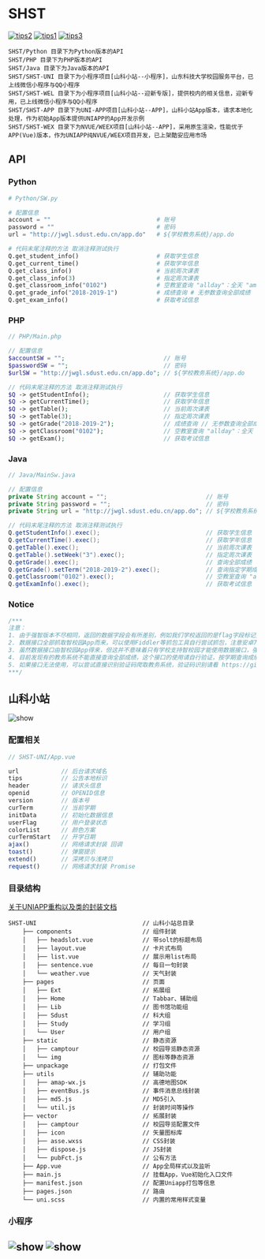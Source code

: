# SHST

[![tips2](https://img.shields.io/badge/-API-%234C98F7.svg?style=for-the-badge&logo=monogram&logoColor=White)](https://github.com/WindrunnerMax/SW/tree/master) 
[![tips1](https://img.shields.io/badge/-更新日志-%234C98F7.svg?style=for-the-badge&logo=azure-pipelines&logoColor=White)](https://github.com/WindrunnerMax/SW/blob/SDUST/ChangeLog.md) 
[![tips3](https://img.shields.io/badge/-山科小站-%234C98F7.svg?style=for-the-badge&logo=marketo&logoColor=White)](https://github.com/WindrunnerMax/SW/blob/SDUST/Web/public/show2.jpg) 

```
SHST/Python 目录下为Python版本的API
SHST/PHP 目录下为PHP版本的API
SHST/Java 目录下为Java版本的API 
SHST/SHST-UNI 目录下为小程序项目[山科小站--小程序]，山东科技大学校园服务平台，已上线微信小程序与QQ小程序 
SHST/SHST-WEL 目录下为小程序项目[山科小站--迎新专版]，提供校内的相关信息，迎新专用，已上线微信小程序与QQ小程序   
SHST/SHST-APP 目录下为UNI-APP项目[山科小站--APP]，山科小站App版本，请求本地化处理，作为初始App版本提供UNIAPP的App开发示例 
SHST/SHST-WEX 目录下为NVUE/WEEX项目[山科小站--APP]，采用原生渲染，性能优于APP(Vue)版本，作为UNIAPP纯NVUE/WEEX项目开发，已上架酷安应用市场
```


## API 

### Python

```python
# Python/SW.py

# 配置信息
account = ""                              # 账号
password = ""                             # 密码
url = "http://jwgl.sdust.edu.cn/app.do"   # ${学校教务系统}/app.do

# 代码末尾注释的方法 取消注释测试执行
Q.get_student_info()                      # 获取学生信息
Q.get_current_time()                      # 获取学年信息
Q.get_class_info()                        # 当前周次课表
Q.get_class_info(3)                       # 指定周次课表
Q.get_classroom_info("0102")              # 空教室查询 "allday"：全天 "am"：上午 "pm"：下午 "night"：晚上 "0102":1.2节空教室 "0304":3.4节空教室
Q.get_grade_info("2018-2019-1")           # 成绩查询 # 无参数查询全部成绩
Q.get_exam_info()                         # 获取考试信息
```

### PHP
```php
// PHP/Main.php

// 配置信息
$accountSW = "";                            // 账号
$passwordSW = "";                           // 密码
$urlSW = "http://jwgl.sdust.edu.cn/app.do"; // ${学校教务系统}/app.do

// 代码末尾注释的方法 取消注释测试执行
$Q -> getStudentInfo();                     // 获取学生信息
$Q -> getCurrentTime();                     // 获取学年信息
$Q -> getTable();                           // 当前周次课表
$Q -> getTable(3);                          // 指定周次课表
$Q -> getGrade("2018-2019-2");              // 成绩查询 // 无参数查询全部成绩
$Q -> getClassroom("0102");                 // 空教室查询 "allday"：全天 "am"：上午 "pm"：下午 "night"：晚上 "0102":1.2节空教室 "0304":3.4节空教室
$Q -> getExam();                            // 获取考试信息
```

### Java
```java
// Java/MainSw.java

// 配置信息
private String account = "";                            // 账号
private String password = "";                           // 密码
private String url = "http://jwgl.sdust.edu.cn/app.do"; // ${学校教务系统}/app.do

// 代码末尾注释的方法 取消注释测试执行
Q.getStudentInfo().exec();                              // 获取学生信息
Q.getCurrentTime().exec();                              // 获取学年信息
Q.getTable().exec();                                    // 当前周次课表
Q.getTable().setWeek("3").exec();                       // 指定周次课表
Q.getGrade().exec();                                    // 查询全部成绩
Q.getGrade().setTerm("2018-2019-2").exec();             // 查询指定学期成绩
Q.getClassroom("0102").exec();                          // 空教室查询 "allday"：全天 "am"：上午 "pm"：下午 "night"：晚上 "0102":1.2节空教室 "0304":3.4节空教室
Q.getExamInfo().exec();                                 // 获取考试信息
```

### Notice

```php
/***
注意：
1. 由于强智版本不尽相同，返回的数据字段会有所差别，例如我们学校返回的是flag字段标记登陆成功，而有学校会返回success字段标记登陆成功
2. 数据接口全部抓取智校园App而来，可以使用Fiddler等抓包工具自行尝试抓包，注意安卓7及以上不会认同用户自定义证书，可以使用root将证书安装为系统证书或使用其他的辅助工具尝试抓包
3. 虽然数据接口由智校园App得来，但这并不意味着只有学校支持智校园才能使用数据接口，强智教务系统的接口一般是默认开放的，当然系统管理员可以手动关闭，而智校园的使用是需要强智公司授权的，也就是说虽然学校不能用智校园，但是完全有可能开放接口
4. 目前发现有的教务系统不能直接查询全部成绩，这个接口的使用请自行验证，按学期查询成绩的接口使用目前并未发现问题
5. 如果接口无法使用，可以尝试直接识别验证码爬取教务系统，验证码识别请看 https://github.com/WindrunnerMax/SWVerifyCode 此仓库，提供了使用 Python、PHP、Java、JavaScript 识别验证码的示例
***/
```

  
## 山科小站

![show](https://windrunner_max.gitee.io/imgpath/SHST/Static/SHST-WX.jpg)

### 配置相关 

```javascript
// SHST-UNI/App.vue

url            // 后台请求域名
tips           // 公告本地标识
header         // 请求头信息
openid         // OPENID信息
version        // 版本号
curTerm        // 当前学期
initData       // 初始化数据信息
userFlag       // 用户登录状态
colorList      // 颜色方案
curTermStart   // 开学日期
ajax()         // 网络请求封装 回调
toast()        // 弹窗提示
extend()       // 深拷贝与浅拷贝
request()      // 网络请求封装 Promise
```


### 目录结构  

[关于UNIAPP重构以及类的封装文档](https://blog.csdn.net/qq_40413670/article/details/103796680)

```
SHST-UNI                              // 山科小站总目录
    ├── components                    // 组件封装
    │   ├── headslot.vue              // 带solt的标题布局
    │   ├── layout.vue                // 卡片式布局
    │   ├── list.vue                  // 展示用list布局
    │   ├── sentence.vue              // 每日一句封装
    │   └── weather.vue               // 天气封装
    ├── pages                         // 页面
    │   ├── Ext                       // 拓展组
    │   ├── Home                      // Tabbar、辅助组
    │   ├── Lib                       // 图书馆功能组
    │   ├── Sdust                     // 科大组
    │   ├── Study                     // 学习组
    │   └── User                      // 用户组
    ├── static                        // 静态资源
    │   ├── camptour                  // 校园导览静态资源
    │   └── img                       // 图标等静态资源
    ├── unpackage                     // 打包文件
    ├── utils                         // 辅助功能
    │   ├── amap-wx.js                // 高德地图SDK
    │   ├── eventBus.js               // 事件消息总线封装
    │   ├── md5.js                    // MD5引入
    │   └── util.js                   // 封装时间等操作
    ├── vector                        // 拓展封装
    │   ├── camptour                  // 校园导览配置文件
    │   ├── icon                      // 矢量图标库
    │   ├── asse.wxss                 // CSS封装
    │   ├── dispose.js                // JS封装
    │   └── pubFct.js                 // 公有方法
    ├── App.vue                       // App全局样式以及监听
    ├── main.js                       // 挂载App，Vue初始化入口文件
    ├── manifest.json                 // 配置Uniapp打包等信息
    ├── pages.json                    // 路由
    └── uni.scss                      // 内置的常用样式变量
```

### 小程序  
![show](https://windrunner_max.gitee.io/imgpath/SHST/Static/SHST-SHOW-2.jpg)
![show](https://windrunner_max.gitee.io/imgpath/SHST/Static/SHST-SHOW-1.jpg)
----  
